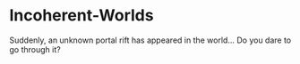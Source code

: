 # Incoherent-Worlds
Suddenly, an unknown portal rift has appeared in the world... Do you dare to go through it?
